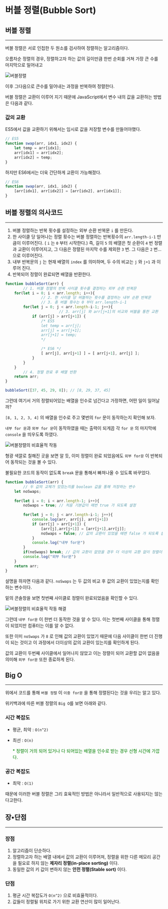 # 버블 정렬(Bubble Sort)

## 버블 정렬

---

버블 정렬은 서로 인접한 두 원소를 검사하여 정렬하는 알고리즘이다.

오름차순 정렬의 경우, 정렬하고자 하는 값의 길이만큼 한번 순회를 거쳐 가장 큰 수를 마지막으로 밀어내고

![버블정렬](https://user-images.githubusercontent.com/79589584/158199435-58d799e8-8f2e-4dcd-8dd6-c19070e18822.png)


이후 그다음으로 큰수를 밀어내는 과정을 반복하여 정렬한다.

버블 정렬은 교환이 이루어 지기 때문에 JavaScript에서 변수 내의 값을 교환하는 방법은 다음과 같다.

### 값의 교환

ES5에서 값을 교환하기 위해서는 임시로 값을 저장할 변수를 만들어야했다.

```jsx
// ES5
function swap(arr, idx1, idx2) {
	let temp = arr[idx1];
	arr[idx1] = arr[idx2];
	arr[idx2] = temp;
}
```

하지만 ES6에서는 더욱 간단하게 교환이 가능해졌다.

```jsx
// ES6
function swap(arr, idx1, idx2) {
	[arr[idx1], arr[idx2]] = [arr[idx2], arr[idx1]];
}
```

## 버블 정렬의 의사코드

---

1. 버블 정렬하는 반복 횟수를 설정하는 외부 순환 반복문 `i` 를 만든다.
2. 한 사이클 당 일어나는 정렬 횟수는 버블 정렬하는 반복횟수의 `arr.length-i-1` 만큼이 이루어진다. ( `i` 는 `0` 부터 시작한다.)
즉, 길이 `5` 의 배열은 첫 순환이 `4` 번 정렬과 교환이 이루어지고, 그 다음은 정렬된 마지막 수를 제외한 `3` 번. 그 다음은 `2` 번... 으로 이루어진다.
3. 내부 반복문의 `j` 는 현재 배열의 `index` 를 의미하며, 두 수의 비교는 `j` 와 `j+1` 과 이루어 진다.
4. 반복되어 정렬이 완료되면 배열을 반환한다.

```jsx
function bubbleSort(arr) {
		// 1. 버블 정렬의 반복 사이클 횟수를 결정하는 외부 순환 반복문
    for(let i = 0; i < arr.length; i++){
				// 2. 한 사이클 당 버블하는 횟수를 결정하는 내부 순환 반복문
				// 3. 총 버블 횟수는 0 부터 arr.length-i-1
        for(let j = 0; j < arr.length-i-1; j++){
						// 3. arr[j] 와 arr[j+1]의 비교와 버블을 통한 교환
            if (arr[j] > arr[j+1]) {
                /* ES5
                let temp = arr[j];
                arr[j] = arr[j+1];
                arr[j+1] = temp;
                */

                /* ES6 */
                [ arr[j], arr[j+1] ] = [ arr[j+1], arr[j] ];
            }
        }
    }
		// 4. 정렬 완료 후 배열 반환
    return arr;
}

bubbleSort([37, 45, 29, 8]); // [8, 29, 37, 45]
```

그런데 여기서 거의 정렬되어있는 배열을 인수로 넘긴다고 가정하면, 어떤 일이 일어날까?

`[8, 1, 2, 3, 4]` 의 배열을 인수로 주고 몇번의 `for` 문이 동작하는지 확인해 보자.

`내부 for 문`과 `외부 for 문`이 동작하였을 때는 출력이 되게끔 각 `for 문` 의 마지막에 `console` 을 띄우도록 하였다.

![버블정렬의 비효율적 작동](https://user-images.githubusercontent.com/79589584/158199336-c8cf5910-717d-41b1-8e8f-268558a2e87d.JPG)


형광 색깔로 칠해진 곳을 보면 알 듯, 이미 정렬이 완료 되었음에도 `외부 for문` 이 반복되어 동작되는 것을 볼 수 있다.

불필요한 코드의 동작이 없도록 `break` 문을 통해서 빠져나올 수 있도록 바꾸었다.

```jsx
function bubbleSort(arr) {
		// 두 값의 교체가 있었는지를 boolean 값을 통해 저장하는 변수
    let noSwaps;
    
    for(let i = 0; i < arr.length-1; i++){
        noSwaps = true; // 처음 기본값이 매번 true 가 되도록 설정
        
        for(let j = 0; j < arr.length-i-1; j++){
            console.log(arr, arr[j], arr[j+1])
            if (arr[j] > arr[j+1]) {
                [arr[j],arr[j+1]] = [arr[j+1],arr[j]];
                noSwaps = false; // 값의 교환이 있었을 때엔 false 가 되도록 설정
            }
            console.log("내부 for문")
        }
        if(noSwaps) break; // 값의 교환이 없었을 경우 더 이상의 교환 없이 정렬이 완료됐으므로 외부 for문 종료
        console.log("외부 for문")
    }
    return arr;
}
```

설명을 하자면 다음과 같다. `noSwaps` 는 두 값의 비교 후 값의 교환이 있었는지를 확인하는 변수이다.

밑의 콘솔창을 보면 첫번째 사이클로 정렬이 완료되었음을 확인할 수 있다.

![버블정렬의 비효율적 작동 해결](https://user-images.githubusercontent.com/79589584/158199148-e2040f1f-d9c6-488c-bc7a-2e90adad7418.JPG)

그런데 `내부 for문` 이 한번 더 동작한 것을 알 수 있다. 이는 첫번째 사이클을 통해 정렬이 되었지만 컴퓨터는 이를 알 수 없다. 

또한 이미 `noSwaps` 가 `8` 로 인해 값의 교환이 있었기 때문에 다음 사이클이 한번 더 진행이 되는 것이고 이 과정에서 더이상의 값의 교환이 있는지를 확인하게 된다.

값의 교환이 두번째 사이클에서 일어나지 않았고 이는 정렬이 되어 교환할 값이 없음을 의미해 `외부 for문` 또한 종료하게 된다.

## Big O

---

위에서 코드를 통해 `버블 정렬` 이 `이중 for문` 을 통해 정렬된다는 것을 우리는 알고 있다.

위키백과에 따른 버블 정렬의 `Big O`를 보면 아래와 같다.

### 시간 복잡도

- 평균, 최악 : `O(n^2)`
- 최선 : `O(n)`

  <span style="color:green"> * 정렬이 거의 되어 있거나 다 되어있는 배열을 인수로 받는 경우 선형 시간에 가깝다.</span>

### 공간 복잡도

- 최악 : `O(1)`

때문에 이러한 버블 정렬은 그리 효육적인 방법은 아니라서 일반적으로 사용되지는 않는다고한다.

## 장•단점

---

### 장점

1. 알고리즘이 단순하다.
2. 정렬하고자 하는 배열 내에서 값의 교환이 이루어져, 정렬을 위한 다른 메모리 공간을 필요로 하지 않는 **제자리 정렬(in-place sorting)** 이다.
3. 동일한 값의 키 값이 변하지 않는 **안전 정렬(Stable sort)** 이다.

### 단점

1. 평균 시간 복잡도가 `O(n^2)` 으로 비효율적이다.
2. 값들이 정렬될 위치로 가기 위한 교환 연산이 많이 일어난다.